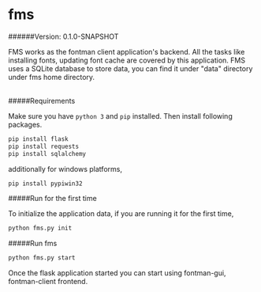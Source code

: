 # fms 

######Version: 0.1.0-SNAPSHOT

FMS works as the fontman client application's backend. All the tasks like 
installing fonts, updating font cache are covered by this application. FMS 
uses a SQLite database to store data, you can find it under "data" directory 
under fms home directory.
<br><br>

#####Requirements

Make sure you have `python 3` and `pip` installed. Then install 
following packages.

```bash
pip install flask
pip install requests
pip install sqlalchemy
```

additionally for windows platforms,

```bash
pip install pypiwin32
```

#####Run for the first time

To initialize the application data, if you are running it for the first time,

```bash
python fms.py init
```


#####Run fms

```bash
python fms.py start
```

Once the flask application started you can start using fontman-gui, 
fontman-client frontend.